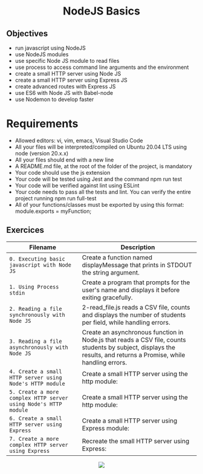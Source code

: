 
<div align= "center">
  <h1>NodeJS Basics</h1>
</div>

##  Objectives

- run javascript using NodeJS
- use NodeJS modules
- use specific Node JS module to read files
- use process to access command line arguments and the environment
- create a small HTTP server using Node JS
- create a small HTTP server using Express JS
- create advanced routes with Express JS
- use ES6 with Node JS with Babel-node
- use Nodemon to develop faster

# Requirements
- Allowed editors: vi, vim, emacs, Visual Studio Code
- All your files will be interpreted/compiled on Ubuntu 20.04 LTS using node (version 20.x.x)
- All your files should end with a new line
- A README.md file, at the root of the folder of the project, is mandatory
- Your code should use the js extension
- Your code will be tested using Jest and the command npm run test
- Your code will be verified against lint using ESLint
- Your code needs to pass all the tests and lint. You can verify the entire project running npm run full-test
- All of your functions/classes must be exported by using this format: module.exports = myFunction;

## Exercices

| Filename | Description |
| -------- | ----------- |
| `0. Executing basic javascript with Node JS`|Create a function named displayMessage that prints in STDOUT the string argument.|
| `1. Using Process stdin`|Create a program that prompts for the user's name and displays it before exiting gracefully.|
| `2. Reading a file synchronously with Node JS`|2-read_file.js reads a CSV file, counts and displays the number of students per field, while handling errors.|
| `3. Reading a file asynchronously with Node JS`|Create an asynchronous function in Node.js that reads a CSV file, counts students by subject, displays the results, and returns a Promise, while handling errors.|
| `4. Create a small HTTP server using Node's HTTP module`|Create a small HTTP server using the http module:|
| `5. Create a more complex HTTP server using Node's HTTP module`|Create a small HTTP server using the http module:|
| `6. Create a small HTTP server using Express`|Create a small HTTP server using Express module:|
| `7. Create a more complex HTTP server using Express`|Recreate the small HTTP server using Express:|


<p align="center">
  <img src="https://i.imgur.com/J1oVLId.jpeg" name="logo Holberton"/>
</p>